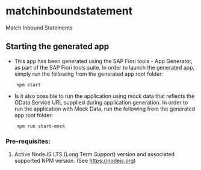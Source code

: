 # matchinboundstatement

Match Inbound Statements

## Starting the generated app

-   This app has been generated using the SAP Fiori tools - App Generator, as part of the SAP Fiori tools suite.  In order to launch the generated app, simply run the following from the generated app root folder:

```
    npm start
```

- Is it also possible to run the application using mock data that reflects the OData Service URL supplied during application generation.  In order to run the application with Mock Data, run the following from the generated app root folder:

```
    npm run start-mock
```

### Pre-requisites:

1. Active NodeJS LTS (Long Term Support) version and associated supported NPM version.  (See https://nodejs.org)
